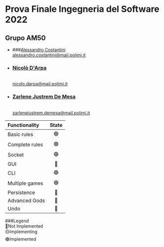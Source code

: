 # Prova Finale Ingegneria del Software 2022
## Grupo AM50


- ###[Alessandro Costantini](https://github.com/alessandro-costantini)
  <br> alessandro.costantini@mail.polimi.it
- ### [Nicolò D'Arpa](https://github.com/nicolodarpa)
  <br> nicolo.darpa@mail.polimi.it
- ### [Zarlene Justrem De Mesa](https://github.com/ZarleneDeMesa)
  <br>zarlenejustrem.demesa@mail.polimi.it



| Functionality    |                       State                        |
|:-----------------|:--------------------------------------------------:|
| Basic rules      | 🟢 |
| Complete rules   | 🟢 |
| Socket           | 🟢 |
| GUI              | 🔴 |
| CLI              | 🟢 |
| Multiple games   | 🟢 |
| Persistence      | 🔴 |
| Advanced Gods    | 🔴 |
| Undo             | 🔴 |

###Legend <br>
🔴Not Implemented  
🟡Implementing  
🟢Implemented 

